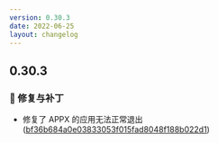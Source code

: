 ```yaml
---
version: 0.30.3
date: 2022-06-25
layout: changelog
---
```

## 0.30.3
### 🐛 修复与补丁

- 修复了 APPX 的应用无法正常退出 ([bf36b684a0e03833053f015fad8048f188b022d1](https://github.com/Voxelum/x-minecraft-launcher/commit/bf36b684a0e03833053f015fad8048f188b022d1))